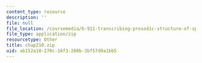 ```yaml
---
content_type: resource
description: ''
file: null
file_location: /coursemedia/6-911-transcribing-prosodic-structure-of-spoken-utterances-with-tobi-january-iap-2006/ab152a10270c16f3200b3bf57d9a1bb5_chap210.zip
file_type: application/zip
resourcetype: Other
title: chap210.zip
uid: ab152a10-270c-16f3-200b-3bf57d9a1bb5
---
```

